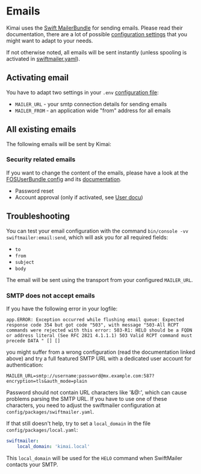 # Emails

Kimai uses the [Swift MailerBundle](https://symfony.com/doc/current/email.html) for sending emails. 
Please read their documentation, there are a lot of possible [configuration settings](https://symfony.com/doc/current/reference/configuration/swiftmailer.html) that you might want to adapt to your needs.

If not otherwise noted, all emails will be sent instantly (unless spooling is activated in [swiftmailer.yaml](../../config/packages/swiftmailer.yaml)).

## Activating email

You have to adapt two settings in your `.env` [configuration file](configurations.md):

- `MAILER_URL` - your smtp connection details for sending emails
- `MAILER_FROM` - an application wide "from" address for all emails

## All existing emails

The following emails will be sent by Kimai:

### Security related emails

If you want to change the content of the emails, please have a look at the [FOSUserBundle config](../../config/packages/fos_user.yaml) 
and its [documentation](https://symfony.com/doc/current/bundles/FOSUserBundle/emails.html).

- Password reset 
- Account approval (only if activated, see [User docu](users.md))

## Troubleshooting

You can test your email configuration with the command `bin/console -vv swiftmailer:email:send`, which will ask you for all required fields:
- `to`
- `from`
- `subject`
- `body`

The email will be sent using the transport from your configured `MAILER_URL`.

### SMTP does not accept emails

If you have the following error in your logfile:
```
app.ERROR: Exception occurred while flushing email queue: Expected response code 354 but got code "503", with message "503-All RCPT commands were rejected with this error: 503-R1: HELO should be a FQDN or address literal (See RFC 2821 4.1.1.1) 503 Valid RCPT command must precede DATA " [] []
```
you might suffer from a wrong configuration (read the documentation linked above) and try a full featured SMTP URL with a dedicated user account for authentication:  
```
MAILER_URL=smtp://username:password@mx.example.com:587?encryption=tls&auth_mode=plain
```
Password should not contain URL characters like '&@:', which can cause problems parsing the SMTP URL. 
If you have to use one of these characters, you need to adjust the swiftmailer configuration at `config/packages/swiftmailer.yaml`. 

If that still doesn't help, try to set a `local_domain` in the file `config/packages/local.yaml`:
```yaml
swiftmailer:
    local_domain: 'kimai.local' 
```
This `local_domain` will be used for the `HELO` command when SwiftMailer contacts your SMTP.
